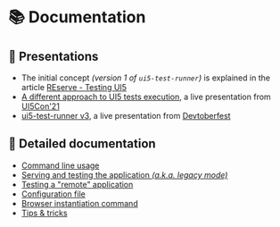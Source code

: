 # 📚 Documentation

## 💬 Presentations
* The initial concept *(version 1 of `ui5-test-runner`)* is explained in the article [REserve - Testing UI5](https://arnaud-buchholz.medium.com/reserve-testing-ui5-85187d5eb7f1)
* [A different approach to UI5 tests execution](https://youtu.be/EBp0bdIqu4s), a live presentation from [UI5Con'21](https://openui5.org/ui5con/)
* [ui5-test-runner v3](https://www.youtube.com/live/kxmmdy1tho4), a live presentation from [Devtoberfest](https://www.youtube.com/playlist?list=PL6RpkC85SLQDHz97qsNTNAE2jnUKj8X5d)

## 📖 Detailed documentation
* [Command line usage](usage.md)
* [Serving and testing the application *(a.k.a. legacy mode)*](legacy.md)
* [Testing a "remote" application](testing.md)
* [Configuration file](configuration.md)
* [Browser instantiation command](browser.md)
* [Tips & tricks](tipsNtricks.md)

